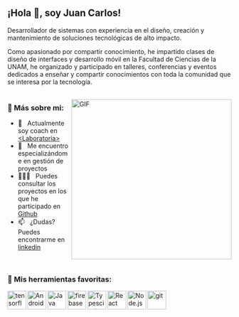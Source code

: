 ## ¡Hola 👋, soy Juan Carlos!

Desarrollador de sistemas con experiencia en el diseño, creación y mantenimiento de soluciones tecnológicas de alto impacto.

Como apasionado por compartir conocimiento, he impartido clases de diseño de interfaces y desarrollo móvil en la Facultad de Ciencias de la UNAM, he organizado y participado en talleres, conferencias y eventos dedicados a enseñar y compartir conocimientos con toda la comunidad que se interesa por la tecnología.  <br/>
<br/>

<img align="right" alt="GIF" src="https://raw.githubusercontent.com/rahul-jha98/rahul-jha98/main/techstack.gif" width="360px"/>

### 🧐 Más sobre mi:

- 🔭 &nbsp; Actualmente soy coach en [\<Laboratoria\>](https://www.laboratoria.la/)
- 🌱 &nbsp; Me encuentro especializándome en gestión de proyectos
- 👨🏻‍💻 &nbsp; Puedes consultar los proyectos en los que he participado en [Github](https://github.com/JuanCarlosHM?tab=repositories)
- 📫 &nbsp; ¿Dudas? Puedes encontrarme en  [linkedin](https://www.linkedin.com/in/jc-code/)

<br>

### 🔨 Mis herramientas favoritas:
<a href="https://www.tensorflow.org" target="_blank"> <img align="left" src="https://raw.githubusercontent.com/rahul-jha98/github_readme_icons/main/language_and_tools/square/tensorflow/tensorflow.svg" alt="tensorflow" height="42px"/> </a> 
<a href="https://developer.android.com" target="_blank"> <img align="left" alt="Android" height ="42px" src="https://raw.githubusercontent.com/rahul-jha98/github_readme_icons/main/language_and_tools/square/android/android.svg"> </a>
<a href="https://www.java.com" target="_blank"><img align="left" alt="Java" height ="42px" src="https://raw.githubusercontent.com/rahul-jha98/github_readme_icons/main/language_and_tools/square/java/java.svg"></a>
<a href="https://firebase.google.com/" target="_blank"> <img align="left" src="https://raw.githubusercontent.com/rahul-jha98/github_readme_icons/main/language_and_tools/square/firebase/firebase.svg" alt="firebase" height ="42px"/> </a>
<a href="https://www.typescriptlang.org/" target="_blank"><img align="left" alt="Typescirpt" height ="42px" src="https://raw.githubusercontent.com/rahul-jha98/github_readme_icons/main/language_and_tools/square/typescript/typescript.svg"></a>
<a href="https://reactjs.org/" target="_blank"> <img align="left" alt="React" height ="42px" src="https://raw.githubusercontent.com/rahul-jha98/github_readme_icons/main/language_and_tools/square/react/react.svg"></a>
<a href="https://nodejs.org" target="_blank"><img align="left" alt="Node.js" height ="42px" src="https://raw.githubusercontent.com/rahul-jha98/github_readme_icons/main/language_and_tools/square/node/node.svg"></a>
<a href="https://git-scm.com/" target="_blank"> <img src="https://raw.githubusercontent.com/rahul-jha98/github_readme_icons/main/language_and_tools/square/git-scm/git-scm.svg" align="left" alt="git" height='42px'/> </a>

